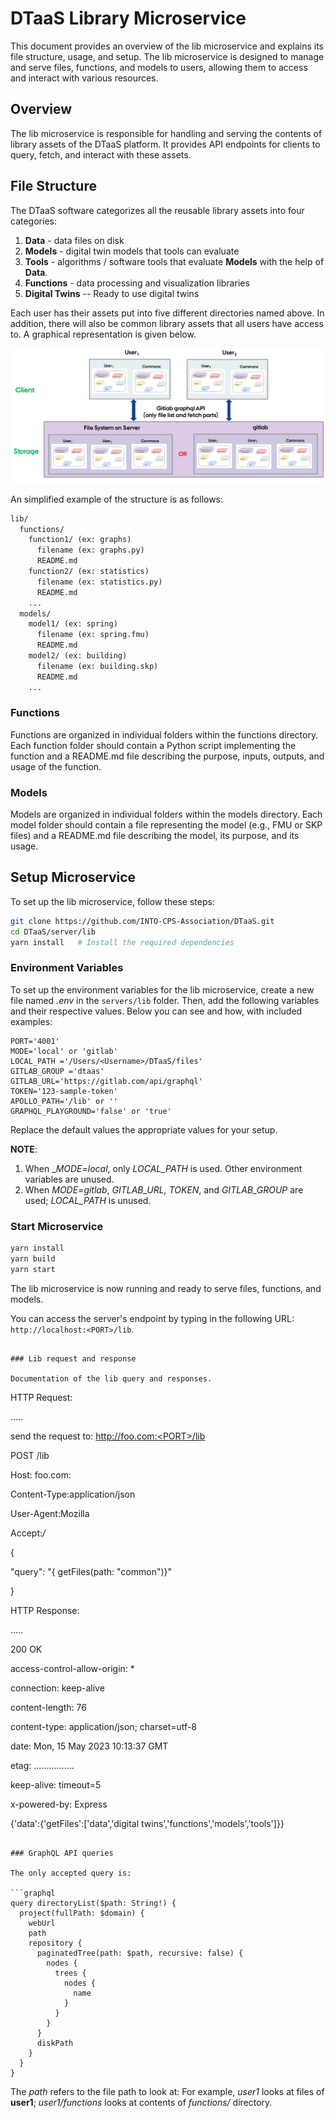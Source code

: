 # DTaaS Library Microservice

This document provides an overview of the lib microservice and explains its file structure, usage, and setup. The lib microservice is designed to manage and serve files, functions, and models to users, allowing them to access and interact with various resources.

## Overview

The lib microservice is responsible for handling and serving the contents of library assets of the DTaaS platform. It provides API endpoints for clients to query, fetch, and interact with these assets.

## File Structure

The DTaaS software categorizes all the reusable library assets into four categories:

1. **Data** - data files on disk
2. **Models** - digital twin models that tools can evaluate
3. **Tools** - algorithms / software tools that evaluate **Models** with the help of **Data**.
4. **Functions** - data processing and visualization libraries
5. **Digital Twins** -- Ready to use digital twins

Each user has their assets put into five different directories named above. In addition, there will also be common library assets that all users have access to. A graphical representation is given below.

<img title="File System Layout" src="./file-system-layout.png">

An simplified example of the structure is as follows:

```txt
lib/
  functions/
    function1/ (ex: graphs)
      filename (ex: graphs.py)
      README.md
    function2/ (ex: statistics)
      filename (ex: statistics.py)
      README.md
    ...
  models/
    model1/ (ex: spring)
      filename (ex: spring.fmu)
      README.md
    model2/ (ex: building)
      filename (ex: building.skp)
      README.md
    ...
```

### Functions

Functions are organized in individual folders within the functions directory. Each function folder should contain a Python script implementing the function and a README.md file describing the purpose, inputs, outputs, and usage of the function.

### Models

Models are organized in individual folders within the models directory. Each model folder should contain a file representing the model (e.g., FMU or SKP files) and a README.md file describing the model, its purpose, and its usage.

## Setup Microservice

To set up the lib microservice, follow these steps:

```bash
git clone https://github.com/INTO-CPS-Association/DTaaS.git
cd DTaaS/server/lib
yarn install   # Install the required dependencies
```

### Environment Variables

To set up the environment variables for the lib microservice, create a new file named _.env_ in the `servers/lib` folder. Then, add the following variables and their respective values. Below you can see and how, with included examples:

```env
PORT='4001'
MODE='local' or 'gitlab'
LOCAL_PATH ='/Users/<Username>/DTaaS/files'
GITLAB_GROUP ='dtaas'
GITLAB_URL='https://gitlab.com/api/graphql'
TOKEN='123-sample-token'
APOLLO_PATH='/lib' or ''
GRAPHQL_PLAYGROUND='false' or 'true'
```

Replace the default values the appropriate values for your setup.

**NOTE**:

1. When \__MODE=local_, only _LOCAL_PATH_ is used. Other environment variables are unused.
1. When _MODE=gitlab_, _GITLAB_URL, TOKEN_, and _GITLAB_GROUP_ are used; _LOCAL_PATH_ is unused.

### Start Microservice

```bash
yarn install
yarn build
yarn start
```

The lib microservice is now running and ready to serve files, functions, and models.

You can access the server's endpoint by typing in the following URL: `http://localhost:<PORT>/lib`.
```

### Lib request and response

Documentation of the lib query and responses.

```

HTTP Request:

.....

send the request to: http://foo.com:<PORT>/lib

POST /lib

Host: foo.com:<PORT>

Content-Type:application/json

User-Agent:Mozilla

Accept:*/*


{

"query": "{ getFiles(path: \"common\")}"

}


HTTP Response:

.....

200 OK

access-control-allow-origin: *

connection: keep-alive

content-length: 76

content-type: application/json; charset=utf-8

date: Mon, 15 May 2023 10:13:37 GMT

etag: ................

keep-alive: timeout=5

x-powered-by: Express


{'data':{'getFiles':['data','digital twins','functions','models','tools']}}

```

### GraphQL API queries

The only accepted query is:

```graphql
query directoryList($path: String!) {
  project(fullPath: $domain) {
    webUrl
    path
    repository {
      paginatedTree(path: $path, recursive: false) {
        nodes {
          trees {
            nodes {
              name
            }
          }
        }
      }
      diskPath
    }
  }
}
```

The _path_ refers to the file path to look at: For example, _user1_ looks at files of **user1**; _user1/functions_ looks at contents of _functions/_ directory.
